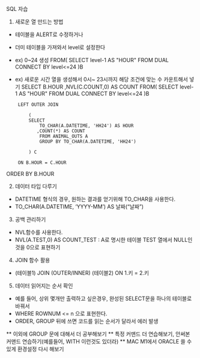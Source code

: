 SQL  자습

1. 새로운 열 만드는 방법
  - 테이블을 ALERT로 수정하거나
  - 더미 테이블을 가져와서 level로 설정한다
  - ex) 0~24 생성
    FROM(
        SELECT 
            level-1 AS "HOUR" 
            FROM DUAL
            CONNECT BY level<=24
        )B

 - ex) 새로운 시간 열을 생성해서 0시~ 23시까지 해당 조건에 맞는 수 카운트해서 넣기
  SELECT
     B.HOUR
    ,NVL(C.COUNT,0) AS COUNT
    FROM(
        SELECT 
            level-1 AS "HOUR" 
            FROM DUAL
            CONNECT BY level<=24
        )B
        
        LEFT OUTER JOIN
        
            (
            SELECT
                TO_CHAR(A.DATETIME, 'HH24') AS HOUR
               ,COUNT(*) AS COUNT
                FROM ANIMAL_OUTS A
                GROUP BY TO_CHAR(A.DATETIME, 'HH24')

            ) C
            
        ON B.HOUR = C.HOUR
                
ORDER BY B.HOUR


 2. 데이터 타입 다루기
  - DATETIME 형식의 경우, 원하는 결과를 얻기위해 TO_CHAR을 사용한다.
  - TO_CHAR(A.DATETIME, ‘YYYY-MM’) AS 날짜(“날짜”)

 3. 공백 관리하기
  - NVL함수를 사용한다.
  - NVL(A.TEST,0) AS COUNT_TEST : A로 명시한 테이블 TEST 열에서 NULL인 것을 0으로 표현하기
  
 4. JOIN 함수 활용
  - (테이블1) JOIN (OUTER/INNER) (테이블2) ON 1.키 = 2.키

 5. 데이터 읽어지는 순서 확인
  - 예를 들어, 상위 몇개만 출력하고 싶은경우, 완성된 SELECT문을 하나의 테이블로 바꿔서 
  - WHERE ROWNUM <= n 으로 표현한다.
  - ORDER, GROUP 뒤에 쓰면 코드를 읽는 순서가 달라서 에러 발생

** 이외에 GROUP 문에 대해서 더 공부해보기
** 특정 커맨드 더 연습해보기, 안써본 커맨드 연습하기(예를들어, WITH 이런것도 있더라)
** MAC M1에서 ORACLE 쓸 수 있게 환경설정 다시 해보기

